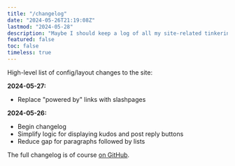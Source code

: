 ```yaml
---
title: "/changelog"
date: "2024-05-26T21:19:08Z"
lastmod: "2024-05-28"
description: "Maybe I should keep a log of all my site-related tinkering?"
featured: false
toc: false
timeless: true
---
```

High-level list of config/layout changes to the site:

**2024-05-27:**
- Replace "powered by" links with slashpages

**2024-05-26:**
- Begin changelog
- Simplify logic for displaying kudos and post reply buttons
- Reduce gap for paragraphs followed by lists

The full changelog is of course [on GitHub](https://github.com/jbowdre/runtimeterror/commits/main/).